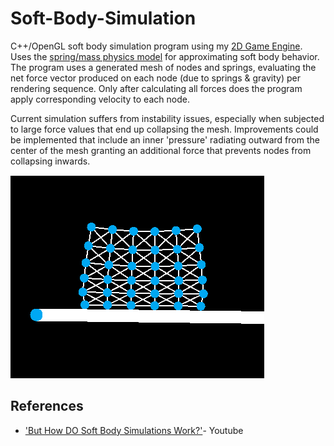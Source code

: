 # Soft-Body-Simulation

C++/OpenGL soft body simulation program using my <a href="https://github.com/brock-eng/Legit-Game-Engine">2D Game Engine</a>.  Uses the <a href="https://en.wikipedia.org/wiki/Soft-body_dynamics#Spring/mass_models">spring/mass physics model</a> for approximating soft body behavior.  The program uses a generated mesh of nodes and springs, evaluating the net force vector produced on each node (due to springs & gravity) per rendering sequence.  Only after calculating all forces does the program apply corresponding velocity to each node.

Current simulation suffers from instability issues, especially when subjected to large force values that end up collapsing the mesh.  Improvements could be implemented that include an inner 'pressure' radiating outward from the center of the mesh granting an additional force that prevents nodes from collapsing inwards.

<img src="softbody.png">

## References
<ul>
   <li><a href="https://www.youtube.com/watch?v=kyQP4t_wOGI">'But How DO Soft Body Simulations Work?'</a>- Youtube</li>
</ul>
